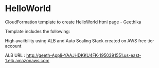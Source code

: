 # HelloWorld
CloudFormation template to create HelloWorld html page - Geethika

Template includes the following:

High availbility using ALB and Auto Scaling
Stack created on AWS free tier account

ALB URL : http://geeth-Appli-YAAJHDKKU4FK-1950391551.us-east-1.elb.amazonaws.com
